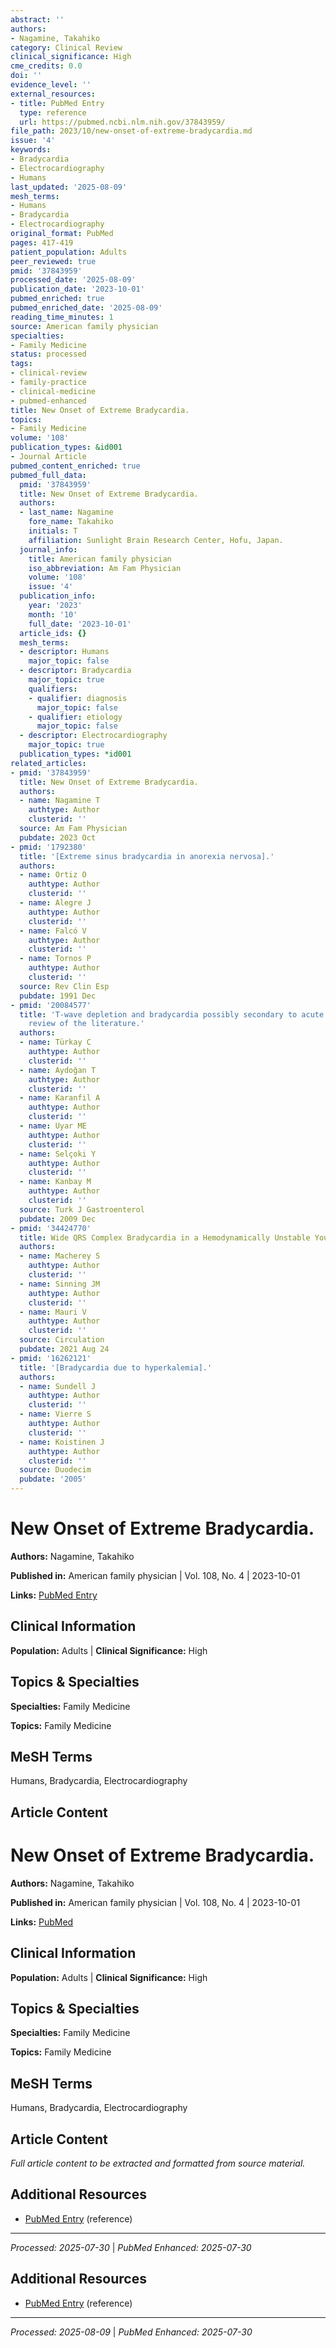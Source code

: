 ```yaml
---
abstract: ''
authors:
- Nagamine, Takahiko
category: Clinical Review
clinical_significance: High
cme_credits: 0.0
doi: ''
evidence_level: ''
external_resources:
- title: PubMed Entry
  type: reference
  url: https://pubmed.ncbi.nlm.nih.gov/37843959/
file_path: 2023/10/new-onset-of-extreme-bradycardia.md
issue: '4'
keywords:
- Bradycardia
- Electrocardiography
- Humans
last_updated: '2025-08-09'
mesh_terms:
- Humans
- Bradycardia
- Electrocardiography
original_format: PubMed
pages: 417-419
patient_population: Adults
peer_reviewed: true
pmid: '37843959'
processed_date: '2025-08-09'
publication_date: '2023-10-01'
pubmed_enriched: true
pubmed_enriched_date: '2025-08-09'
reading_time_minutes: 1
source: American family physician
specialties:
- Family Medicine
status: processed
tags:
- clinical-review
- family-practice
- clinical-medicine
- pubmed-enhanced
title: New Onset of Extreme Bradycardia.
topics:
- Family Medicine
volume: '108'
publication_types: &id001
- Journal Article
pubmed_content_enriched: true
pubmed_full_data:
  pmid: '37843959'
  title: New Onset of Extreme Bradycardia.
  authors:
  - last_name: Nagamine
    fore_name: Takahiko
    initials: T
    affiliation: Sunlight Brain Research Center, Hofu, Japan.
  journal_info:
    title: American family physician
    iso_abbreviation: Am Fam Physician
    volume: '108'
    issue: '4'
  publication_info:
    year: '2023'
    month: '10'
    full_date: '2023-10-01'
  article_ids: {}
  mesh_terms:
  - descriptor: Humans
    major_topic: false
  - descriptor: Bradycardia
    major_topic: true
    qualifiers:
    - qualifier: diagnosis
      major_topic: false
    - qualifier: etiology
      major_topic: false
  - descriptor: Electrocardiography
    major_topic: true
  publication_types: *id001
related_articles:
- pmid: '37843959'
  title: New Onset of Extreme Bradycardia.
  authors:
  - name: Nagamine T
    authtype: Author
    clusterid: ''
  source: Am Fam Physician
  pubdate: 2023 Oct
- pmid: '1792380'
  title: '[Extreme sinus bradycardia in anorexia nervosa].'
  authors:
  - name: Ortiz O
    authtype: Author
    clusterid: ''
  - name: Alegre J
    authtype: Author
    clusterid: ''
  - name: Falcó V
    authtype: Author
    clusterid: ''
  - name: Tornos P
    authtype: Author
    clusterid: ''
  source: Rev Clin Esp
  pubdate: 1991 Dec
- pmid: '20084577'
  title: 'T-wave depletion and bradycardia possibly secondary to acute pancreatitis:
    review of the literature.'
  authors:
  - name: Türkay C
    authtype: Author
    clusterid: ''
  - name: Aydoğan T
    authtype: Author
    clusterid: ''
  - name: Karanfil A
    authtype: Author
    clusterid: ''
  - name: Uyar ME
    authtype: Author
    clusterid: ''
  - name: Selçoki Y
    authtype: Author
    clusterid: ''
  - name: Kanbay M
    authtype: Author
    clusterid: ''
  source: Turk J Gastroenterol
  pubdate: 2009 Dec
- pmid: '34424770'
  title: Wide QRS Complex Bradycardia in a Hemodynamically Unstable Young Woman.
  authors:
  - name: Macherey S
    authtype: Author
    clusterid: ''
  - name: Sinning JM
    authtype: Author
    clusterid: ''
  - name: Mauri V
    authtype: Author
    clusterid: ''
  source: Circulation
  pubdate: 2021 Aug 24
- pmid: '16262121'
  title: '[Bradycardia due to hyperkalemia].'
  authors:
  - name: Sundell J
    authtype: Author
    clusterid: ''
  - name: Vierre S
    authtype: Author
    clusterid: ''
  - name: Koistinen J
    authtype: Author
    clusterid: ''
  source: Duodecim
  pubdate: '2005'
---
```


# New Onset of Extreme Bradycardia.

**Authors:** Nagamine, Takahiko

**Published in:** American family physician | Vol. 108, No. 4 | 2023-10-01

**Links:** [PubMed Entry](https://pubmed.ncbi.nlm.nih.gov/37843959/)

## Clinical Information

**Population:** Adults | **Clinical Significance:** High

## Topics & Specialties

**Specialties:** Family Medicine

**Topics:** Family Medicine

## MeSH Terms

Humans, Bradycardia, Electrocardiography

## Article Content

# New Onset of Extreme Bradycardia.

**Authors:** Nagamine, Takahiko

**Published in:** American family physician | Vol. 108, No. 4 | 2023-10-01

**Links:** [PubMed](https://pubmed.ncbi.nlm.nih.gov/37843959/)

## Clinical Information

**Population:** Adults | **Clinical Significance:** High

## Topics & Specialties

**Specialties:** Family Medicine

**Topics:** Family Medicine

## MeSH Terms

Humans, Bradycardia, Electrocardiography

## Article Content

*Full article content to be extracted and formatted from source material.*

## Additional Resources

- [PubMed Entry](https://pubmed.ncbi.nlm.nih.gov/37843959/) (reference)

---

*Processed: 2025-07-30* | *PubMed Enhanced: 2025-07-30*

## Additional Resources

- [PubMed Entry](https://pubmed.ncbi.nlm.nih.gov/37843959/) (reference)

---

*Processed: 2025-08-09* | *PubMed Enhanced: 2025-07-30*
